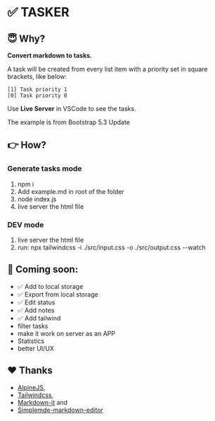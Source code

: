 # ✅ TASKER

## 😇 Why?

**Convert markdown to tasks.**

A task will be created from every list item with a priority set in square
brackets, like below:

```
[1] Task priority 1
[0] Task priority 0
```

Use **Live Server** in VSCode to see the tasks.

The example is from Bootstrap 5.3 Update

## 👉 How?

### Generate tasks mode

1. npm i
1. Add example.md in root of the folder
1. node index.js
1. live server the html file

### DEV mode

1. live server the html file
1. run: npx tailwindcss -i ./src/input.css -o ./src/output.css --watch

## 🎉 Coming soon:

- ✅ Add to local storage
- ✅ Export from local storage
- ✅ Edit status
- ✅ Add notes
- ✅ Add tailwind
- filter tasks
- make it work on server as an APP
- Statistics
- better UI/UX

## ❤️ Thanks

- [AlpineJS](https://alpinejs.dev/),
- [Tailwindcss](https://tailwindcss.com/),
- [Markdown-it](https://markdown-it.github.io/) and
- [Simplemde-markdown-editor](https://github.com/sparksuite/simplemde-markdown-editor)
